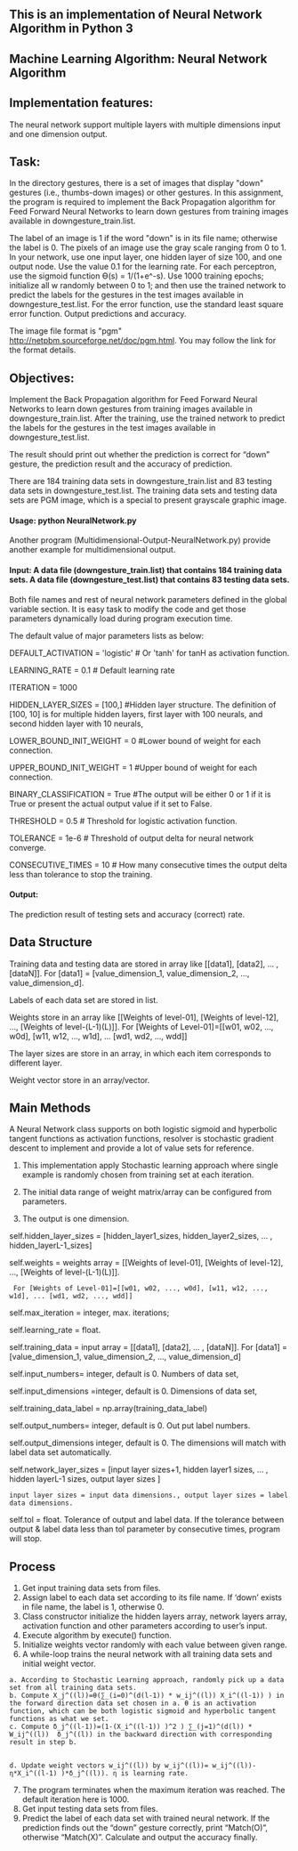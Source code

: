 ## This is an implementation of Neural Network Algorithm in Python 3

## Machine Learning Algorithm: Neural Network Algorithm

## Implementation features:
The neural network support multiple layers with multiple dimensions input and one dimension output.

## Task:
In the directory gestures, there is a set of images that display "down" gestures (i.e., thumbs-down images) or other gestures. In this assignment, the program is required to implement the Back Propagation algorithm for Feed Forward Neural Networks to learn down gestures from training images available in downgesture_train.list. 


The label of an image is 1 if the word "down" is in its file name; otherwise the label is 0. The pixels of an image use the gray scale ranging from 0 to 1. In your network, use one input layer, one hidden layer of size 100, and one output node. Use the value 0.1 for the learning rate. For each perceptron, use the sigmoid function Ɵ(s) = 1/(1+e^-s). Use 1000 training epochs; initialize all w randomly between 0 to 1; and then use the trained network to predict the labels for the gestures in the test images available in downgesture_test.list. For the error function, use the standard least square error function. Output predictions and accuracy.


The image file format is "pgm" <http://netpbm.sourceforge.net/doc/pgm.html>. You may follow the link for the format details. 


## Objectives:
Implement the Back Propagation algorithm for Feed Forward Neural Networks to learn down gestures from training images available in downgesture_train.list. After the training, use the trained network to predict the labels for the gestures in the test images available in downgesture_test.list.

The result should print out whether the prediction is correct for “down” gesture, the prediction result and the accuracy of prediction.

There are 184 training data sets in downgesture_train.list and 83 testing data sets in downgesture_test.list. The training data sets and testing data sets are PGM image, which is a special to present grayscale graphic image.

#### Usage: python NeuralNetwork.py
Another program (Multidimensional-Output-NeuralNetwork.py) provide another example for multidimensional output.

#### Input: A data file (downgesture_train.list) that contains 184 training data sets. A data file (downgesture_test.list) that contains 83 testing data sets. 
Both file names and rest of neural network parameters defined in the global variable section. It is easy task to modify the code and get those parameters dynamically load during program execution time.

The default value of major parameters lists as below:

DEFAULT_ACTIVATION = 'logistic' # Or 'tanh' for tanH as activation function.


LEARNING_RATE = 0.1 # Default learning rate


ITERATION = 1000


HIDDEN_LAYER_SIZES = [100,] #Hidden layer structure. The definition of [100, 10] is for multiple hidden layers, first layer with 100 neurals, and second hidden layer with 10 neurals,  


LOWER_BOUND_INIT_WEIGHT = 0 #Lower bound of weight for each connection.


UPPER_BOUND_INIT_WEIGHT = 1 #Upper bound of weight for each connection.


BINARY_CLASSIFICATION = True #The output will be either 0 or 1 if it is True or present the actual output value if it set to False.


THRESHOLD = 0.5 # Threshold for logistic activation function.


TOLERANCE = 1e-6 # Threshold of output delta for neural network converge.


CONSECUTIVE_TIMES = 10 # How many consecutive times the output delta less than tolerance to stop the training.

#### Output:
The prediction result of testing sets and accuracy (correct) rate.

## Data Structure
Training data and testing data are stored in array like [[data1], [data2], ... , [dataN]]. For [data1] = [value_dimension_1, value_dimension_2, ..., value_dimension_d].


Labels of each data set are stored in list.


Weights store in an array like [[Weights of level-01], [Weights of level-12], ..., [Weights of level-(L-1)(L)]]. For [Weights of Level-01]=[[w01, w02, ..., w0d], [w11, w12, ..., w1d], ... [wd1, wd2, ..., wdd]]


The layer sizes are store in an array, in which each item corresponds to different layer.


Weight vector store in an array/vector.


## Main Methods
A Neural Network class supports on both logistic sigmoid and hyperbolic tangent functions as activation functions, resolver is stochastic gradient descent to implement and provide a lot of value sets for reference.


1. This implementation apply Stochastic learning approach where single example is randomly chosen from training set at each iteration.


2. The initial data range of weight matrix/array can be configured from parameters.


3. The output is one dimension.
        


self.hidden_layer_sizes = [hidden_layer1_sizes, hidden_layer2_sizes, ... , hidden_layerL-1_sizes]     


self.weights = weights array = [[Weights of level-01], [Weights of level-12], ..., [Weights of level-(L-1)(L)]]. 


     For [Weights of Level-01]=[[w01, w02, ..., w0d], [w11, w12, ..., w1d], ... [wd1, wd2, ..., wdd]]


self.max_iteration = integer, max. iterations;


self.learning_rate = float.


self.training_data = input array = [[data1], [data2], ... , [dataN]]. For [data1] = [value_dimension_1, value_dimension_2, ..., value_dimension_d]


self.input_numbers= integer, default is 0. Numbers of data set,


self.input_dimensions =integer, default is 0. Dimensions of data set, 


self.training_data_label = np.array(training_data_label)


self.output_numbers= integer, default is 0. Out put label numbers.


self.output_dimensions integer, default is 0. The dimensions will match with label data set automatically. 



self.network_layer_sizes = [input layer sizes+1, hidden layer1 sizes, ... , hidden layerL-1 sizes, output layer sizes ] 


    input layer sizes = input data dimensions., output layer sizes = label data dimensions.


self.tol = float. Tolerance of output and label data. If the tolerance between output & label data less than tol parameter by consecutive times, program will stop. 


## Process
  1. Get input training data sets from files.
  2. Assign label to each data set according to its file name. If ‘down’ exists in file name, the label is 1, otherwise 0.
  3. Class constructor initialize the hidden layers array, network layers array, activation function and other parameters according to user’s input.
  4. Execute algorithm by execute() function.
  5. Initialize weights vector randomly with each value between given range.
  6. A while-loop trains the neural network with all training data sets and initial weight vector.
  
    a. According to Stochastic Learning approach, randomly pick up a data set from all training data sets.
    b. Compute X_j^((l))=θ(∑_(i=0)^(d(l-1)) * w_ij^((l)) X_i^((l-1)) ) in the forward direction data set chosen in a. θ is an activation function, which can be both logistic sigmoid and hyperbolic tangent functions as what we set.	
    c. Compute δ_j^((l-1))=(1-(X_i^((l-1)) )^2 ) ∑_(j=1)^(d(l)) * W_ij^((l))  δ_j^((l)) in the backward direction with corresponding result in step b.


    d. Update weight vectors w_ij^((l)) by w_ij^((l))= w_ij^((l))- η*X_i^((l-1) )*δ_j^((l)). η is learning rate.

  7. The program terminates when the maximum iteration was reached. The default iteration here is 1000.
  8. Get input testing data sets from files.
  9. Predict the label of each data set with trained neural network. If the prediction finds out the “down” gesture correctly, print “Match(O)”, otherwise “Match(X)”. Calculate and output the accuracy finally.

